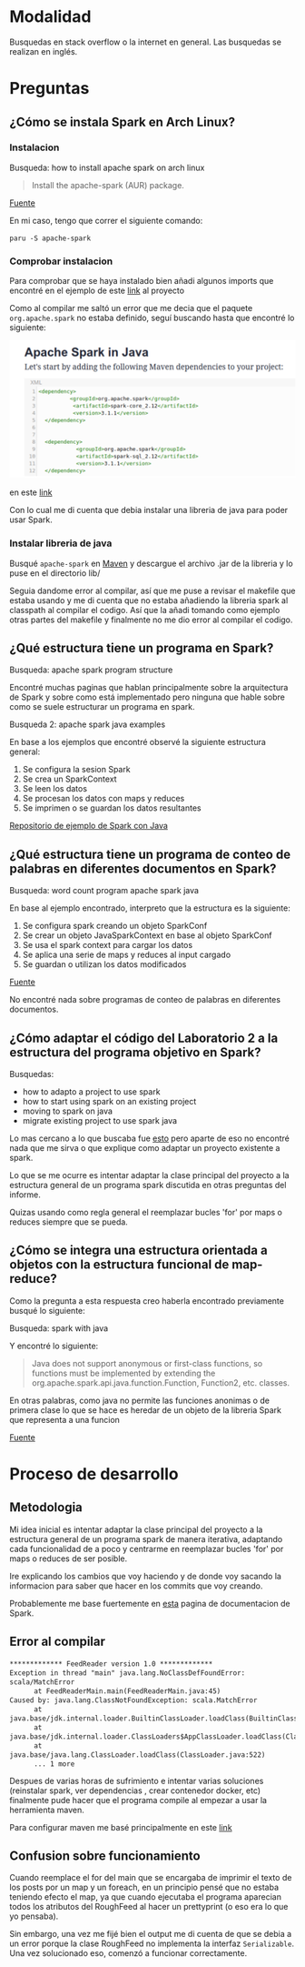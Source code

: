 # Modalidad
Busquedas en stack overflow o la internet en general.
Las busquedas se realizan en inglés.

# Preguntas
## ¿Cómo se instala Spark en Arch Linux?
### Instalacion
Busqueda: how to install apache spark on arch linux

> Install the apache-spark (AUR) package.

[Fuente](https://wiki.archlinux.org/title/Apache_Spark)

En mi caso, tengo que correr el siguiente comando:
```
paru -S apache-spark
```

### Comprobar instalacion
Para comprobar que se haya instalado bien añadi algunos imports que encontré
en el ejemplo de este
[link](https://spark.apache.org/docs/0.9.1/java-programming-guide.html)
al proyecto

Como al compilar me saltó un error que me decia que el paquete `org.apache.spark`
no estaba definido, seguí buscando hasta que encontré lo siguiente:

![](./informe_figs/fig1.png)

en este [link](https://dzone.com/articles/the-magic-of-apache-spark-in-java-1)

Con lo cual me di cuenta que debia instalar una libreria de java para poder usar
Spark.

### Instalar libreria de java
Busqué `apache-spark` en [Maven](https://mvnrepository.com/artifact/org.apache.spark/spark-core_2.13/3.3.0)
y descargue el archivo .jar de la libreria y lo puse en el directorio lib/

Seguia dandome error al compilar, así que me puse a revisar el makefile que estaba usando
y me di cuenta que no estaba añadiendo la libreria spark al classpath al compilar
el codigo.
Así que la añadi tomando como ejemplo otras partes del makefile
y finalmente no me dio error al compilar el codigo.

## ¿Qué estructura tiene un programa en Spark?
Busqueda: apache spark program structure

Encontré muchas paginas que hablan principalmente sobre la arquitectura de Spark y
sobre como está implementado
pero ninguna que hable sobre como se suele estructurar un programa en spark.

Busqueda 2: apache spark java examples

En base a los ejemplos que encontré observé la siguiente estructura general:

1. Se configura la sesion Spark
2. Se crea un SparkContext
3. Se leen los datos
4. Se procesan los datos con maps y reduces
5. Se imprimen o se guardan los datos resultantes

[Repositorio de ejemplo de Spark con Java](https://github.com/apache/spark/tree/master/examples/src/main/java/org/apache/spark/examples)


## ¿Qué estructura tiene un programa de conteo de palabras en diferentes documentos en Spark?
Busqueda: word count program apache spark java

En base al ejemplo encontrado, interpreto que la estructura es la siguiente:

1. Se configura spark creando un objeto SparkConf
2. Se crear un objeto JavaSparkContext en base al objeto SparkConf
3. Se usa el spark context para cargar los datos
4. Se aplica una serie de maps y reduces al input cargado
5. Se guardan o utilizan los datos modificados

[Fuente](https://www.digitalocean.com/community/tutorials/apache-spark-example-word-count-program-java)

No encontré nada sobre programas de conteo de palabras en diferentes documentos.

## ¿Cómo adaptar el código del Laboratorio 2 a la estructura del programa objetivo en Spark?

Busquedas:
- how to adapto a project to use spark
- how to start using spark on an existing project
- moving to spark on java
- migrate existing project to use spark java

Lo mas cercano a lo que buscaba fue [esto](https://developer.ibm.com/articles/migrating-legacy-applications-to-apache-spark/)
pero aparte de eso no encontré nada que me sirva o que explique como adaptar
un proyecto existente a spark.

Lo que se me ocurre es intentar adaptar la clase principal del proyecto a la
estructura general de un programa spark discutida en otras preguntas del informe.

Quizas usando como regla general el reemplazar bucles 'for' por maps o reduces
siempre que se pueda.

## ¿Cómo se integra una estructura orientada a objetos con la estructura funcional de map-reduce?
Como la pregunta a esta respuesta creo haberla encontrado previamente busqué lo siguiente:

Busqueda: spark with java

Y encontré lo siguiente:

> Java does not support anonymous or first-class functions, so functions
> must be implemented by extending the org.apache.spark.api.java.function.Function, Function2, etc. classes.

En otras palabras, como java no permite las funciones anonimas o de primera clase lo que se hace es
heredar de un objeto de la libreria Spark que representa a una funcion

[Fuente](https://spark.apache.org/docs/0.9.1/java-programming-guide.html)

# Proceso de desarrollo
## Metodologia
Mi idea inicial es intentar adaptar la clase principal del proyecto a la estructura
general de un programa spark de manera iterativa, adaptando cada funcionalidad
de a poco y centrarme en reemplazar bucles 'for' por maps o reduces de ser posible.

Ire explicando los cambios que voy haciendo y de donde voy sacando la informacion
para saber que hacer en los commits que voy creando.

Probablemente me base fuertemente en [esta](https://spark.apache.org/docs/latest/rdd-programming-guide.html#initializing-spark)
pagina de documentacion de Spark.

## Error al compilar
```
************* FeedReader version 1.0 *************
Exception in thread "main" java.lang.NoClassDefFoundError: scala/MatchError
      at FeedReaderMain.main(FeedReaderMain.java:45)
Caused by: java.lang.ClassNotFoundException: scala.MatchError
      at java.base/jdk.internal.loader.BuiltinClassLoader.loadClass(BuiltinClassLoader.java:581)
      at java.base/jdk.internal.loader.ClassLoaders$AppClassLoader.loadClass(ClassLoaders.java:178)
      at java.base/java.lang.ClassLoader.loadClass(ClassLoader.java:522)
      ... 1 more
```
Despues de varias horas de sufrimiento e intentar varias soluciones (reinstalar spark, ver dependencias
, crear contenedor docker, etc) finalmente pude hacer que el programa compile
al empezar a usar la herramienta maven.

Para configurar maven me basé principalmente en este [link](https://maven.apache.org/guides/getting-started/maven-in-five-minutes.html)

## Confusion sobre funcionamiento
Cuando reemplace el for del main que se encargaba de imprimir el texto de los posts por un map y un foreach,
en un principio pensé que no estaba teniendo efecto el map, ya que cuando
ejecutaba el programa aparecian todos los atributos del RoughFeed al hacer
un prettyprint (o eso era lo que yo pensaba).

Sin embargo, una vez me fijé bien el output me di cuenta de que se debia a un
error porque la clase RoughFeed no implementa la interfaz `Serializable`.
Una vez solucionado eso, comenzó a funcionar correctamente.

